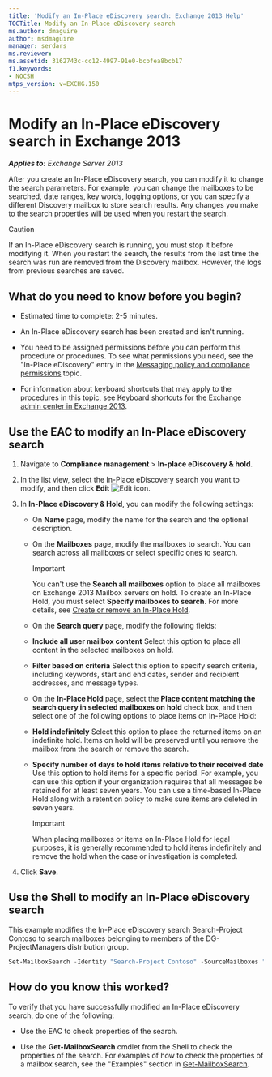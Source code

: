 ```yaml
---
title: 'Modify an In-Place eDiscovery search: Exchange 2013 Help'
TOCTitle: Modify an In-Place eDiscovery search
ms.author: dmaguire
author: msdmaguire
manager: serdars
ms.reviewer:
ms.assetid: 3162743c-cc12-4997-91e0-bcbfea8bcb17
f1.keywords:
- NOCSH
mtps_version: v=EXCHG.150
---
```


# Modify an In-Place eDiscovery search in Exchange 2013

_**Applies to:** Exchange Server 2013_

After you create an In-Place eDiscovery search, you can modify it to change the search parameters. For example, you can change the mailboxes to be searched, date ranges, key words, logging options, or you can specify a different Discovery mailbox to store search results. Any changes you make to the search properties will be used when you restart the search.

> [!CAUTION]
> If an In-Place eDiscovery search is running, you must stop it before modifying it. When you restart the search, the results from the last time the search was run are removed from the Discovery mailbox. However, the logs from previous searches are saved.

## What do you need to know before you begin?

- Estimated time to complete: 2-5 minutes.

- An In-Place eDiscovery search has been created and isn't running.

- You need to be assigned permissions before you can perform this procedure or procedures. To see what permissions you need, see the "In-Place eDiscovery" entry in the [Messaging policy and compliance permissions](messaging-policy-and-compliance-permissions-exchange-2013-help.md) topic.

- For information about keyboard shortcuts that may apply to the procedures in this topic, see [Keyboard shortcuts for the Exchange admin center in Exchange 2013](keyboard-shortcuts-in-the-exchange-admin-center-2013-help.md).

## Use the EAC to modify an In-Place eDiscovery search

1. Navigate to **Compliance management** \> **In-place eDiscovery & hold**.

2. In the list view, select the In-Place eDiscovery search you want to modify, and then click **Edit** ![Edit icon](images/ITPro_EAC_EditIcon.gif).

3. In **In-Place eDiscovery & Hold**, you can modify the following settings:

   - On **Name** page, modify the name for the search and the optional description.

   - On the **Mailboxes** page, modify the mailboxes to search. You can search across all mailboxes or select specific ones to search.

     > [!IMPORTANT]
     > You can't use the **Search all mailboxes** option to place all mailboxes on Exchange 2013 Mailbox servers on hold. To create an In-Place Hold, you must select **Specify mailboxes to search**. For more details, see [Create or remove an In-Place Hold](create-or-remove-in-place-holds-exchange-2013-help.md).

   - On the **Search query** page, modify the following fields:

   - **Include all user mailbox content** Select this option to place all content in the selected mailboxes on hold.

   - **Filter based on criteria** Select this option to specify search criteria, including keywords, start and end dates, sender and recipient addresses, and message types.

   - On the **In-Place Hold** page, select the **Place content matching the search query in selected mailboxes on hold** check box, and then select one of the following options to place items on In-Place Hold:

   - **Hold indefinitely** Select this option to place the returned items on an indefinite hold. Items on hold will be preserved until you remove the mailbox from the search or remove the search.

   - **Specify number of days to hold items relative to their received date** Use this option to hold items for a specific period. For example, you can use this option if your organization requires that all messages be retained for at least seven years. You can use a time-based In-Place Hold along with a retention policy to make sure items are deleted in seven years.

     > [!IMPORTANT]
     > When placing mailboxes or items on In-Place Hold for legal purposes, it is generally recommended to hold items indefinitely and remove the hold when the case or investigation is completed.

4. Click **Save**.

## Use the Shell to modify an In-Place eDiscovery search

This example modifies the In-Place eDiscovery search Search-Project Contoso to search mailboxes belonging to members of the DG-ProjectManagers distribution group.

```powershell
Set-MailboxSearch -Identity "Search-Project Contoso" -SourceMailboxes "DG-ProjectManagers"
```

## How do you know this worked?

To verify that you have successfully modified an In-Place eDiscovery search, do one of the following:

- Use the EAC to check properties of the search.

- Use the **Get-MailboxSearch** cmdlet from the Shell to check the properties of the search. For examples of how to check the properties of a mailbox search, see the "Examples" section in [Get-MailboxSearch](/powershell/module/exchange/get-mailboxsearch).